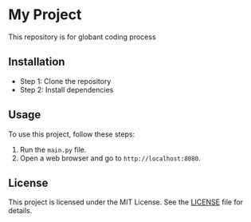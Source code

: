 # My Project

This repository is for globant coding process 

## Installation

- Step 1: Clone the repository
- Step 2: Install dependencies

## Usage

To use this project, follow these steps:

1. Run the `main.py` file.
2. Open a web browser and go to `http://localhost:8080`.

## License

This project is licensed under the MIT License. See the [LICENSE](LICENSE) file for details.

